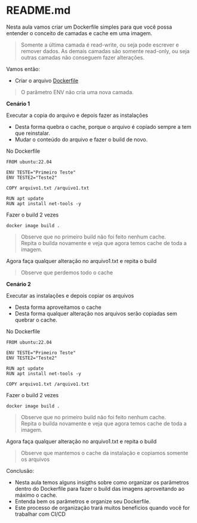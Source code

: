 # README.md

Nesta aula vamos criar um Dockerfile simples para que você possa entender o conceito de camadas e cache em uma imagem.

> Somente a última camada é read-write, ou seja pode escrever e remover dados.
> As demais camadas são somente read-only, ou seja outras camadas não conseguem fazer alterações.

Vamos então:
- Criar o arquivo [Dockerfile](Dockerfile)

> O parâmetro ENV não cria uma nova camada.

**Cenário 1**

Executar a copia do arquivo e depois fazer as instalações  
- Desta forma quebra o cache, porque o arquivo é copiado sempre a tem que reinstalar.
- Mudar o conteúdo do arquivo e fazer o build de novo.

No Dockerfile
```
FROM ubuntu:22.04

ENV TESTE="Primeiro Teste"
ENV TESTE2="Teste2"

COPY arquivo1.txt /arquivo1.txt

RUN apt update 
RUN apt install net-tools -y 
```

Fazer o build 2 vezes
```
docker image build .
```

> Observe que no primeiro build não foi feito nenhum cache.  
> Repita o builda novamente e veja que agora temos cache de toda a imagem.  

Agora faça qualquer alteração no arquivo1.txt e repita o build

> Observe que perdemos todo o cache

**Cenário 2**

Executar as instalações e depois copiar os arquivos  
- Desta forma aproveitamos o cache
- Desta forma qualquer alteração nos arquivos serão copiadas sem quebrar o cache.

No Dockerfile
```
FROM ubuntu:22.04

ENV TESTE="Primeiro Teste"
ENV TESTE2="Teste2"

RUN apt update 
RUN apt install net-tools -y 

COPY arquivo1.txt /arquivo1.txt
```

Fazer o build 2 vezes
```
docker image build .
```

> Observe que no primeiro build não foi feito nenhum cache.  
> Repita o builda novamente e veja que agora temos cache de toda a imagem.  

Agora faça qualquer alteração no arquivo1.txt e repita o build

> Observe que mantemos o cache da instalação e copiamos somente os arquivos

Conclusão:
- Nesta aula temos alguns insigths sobre como organizar os parâmetros dentro do Dockerfile para fazer o build das imagens aproveitando ao máximo o cache.
- Entenda bem os parâmetros e organize seu Dockerfile.
- Este processo de organização trará muitos beneficios quando você for trabalhar com CI/CD
